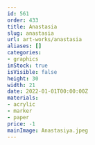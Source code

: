 ```yaml
---
id: 561
order: 433
title: Anastasia
slug: anastasia
url: art-works/anastasia
aliases: []
categories:
- graphics
inStock: true
isVisible: false
height: 30
width: 21
date: 2022-01-01T00:00:00Z
materials:
- acrylic
- marker
- paper
price: -1
mainImage: Anastasiya.jpeg
---
```

